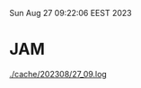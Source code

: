 Sun Aug 27 09:22:06 EEST 2023
# JAM
<a href='./cache/202308/27_09.log'>./cache/202308/27_09.log</a>
